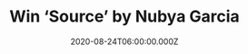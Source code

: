 ---
campaign-uuid: "c-86efbf03-d10e-4662-84ba-fa95bebdf649"
type: "Competition"
category: "Music"
date: "2020-08-24T06:00:00.000Z"
end-date: "2020-09-24T23:59:00.000Z"
disable-form: false
is_promoted: false
has_entry_page: true
title: "Win ‘Source’ by Nubya Garcia"
competition-description: "<p>We are giving away the brand new record by the multi\
  \ award-winning saxophonist and compose Nubya Garcia ‘Source’. A deeply personal\
  \ album in which Garcia maps cartographies around the coordinate points of her identity,\
  \ her family histories, grief, afro-diasporic connections and collectivism.</p>\n\
  <p>Are you her biggest fan? Click below for a chance to win it now.</p>\n"
hero-header: "Win ‘Source’ by Nubya Garcia"
terms-confirmation: "N/A"
banner-img: "https://assets.expresslyapp.com/asset-dc026a74-1cdf-46de-af70-79120621b600.jpg"
logo-left-href: "aaa.nme.com"
logo-left-image: "https://assets.expresslyapp.com/asset-438c55fc-2d79-46aa-9c90-f6ed50267aca.jpg"
logo-left-title: "NME AAA"
bg-image-hero: "https://assets.expresslyapp.com/asset-6af81e06-7955-4cb0-967c-e56660763298.jpg"
bg-image-first: "https://assets.expresslyapp.com/asset-b596a2ac-b712-48ba-9a96-a307d0ddd139.png"
section1-content: "<p>'Source' is fundamentally about getting grounded within yourself,\
  \ so that you can be present with others. It's about a realisation of personal and\
  \ collective power: the evolution of the saxophonist's values as she re-connects\
  \ with herself, her roots and her community.</p>\n<p>Garcia digs deep to present\
  \ an album with a global outlook: from London to Bogota, Caura to Georgetown, it's\
  \ a record drawing inspiration from the many places Garcia calls home.</p>\n"
entry-title: "Win ‘Source’ by Nubya Garcia"
entry-content: "<p>Enter the draw to win ‘Source’ by Nubya Garcia by completing the\
  \ form below before 23:59 on the 24th of September 2020.</p>\n"
has-winner: false
prize-description: "‘Source’ by Nubya Garcia"
special-conditions: "Multiple entries are allowed up to one every day.\r\n\r\nThis\
  \ competition is also available on: https://club.expressly.io/competitions/nubya-garcia-source-cd"
country-restrictions:
- "GB"
---